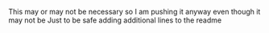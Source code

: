 This may or may not be necessary so I am pushing it anyway even though it may not be
Just to be safe adding additional lines to the readme
